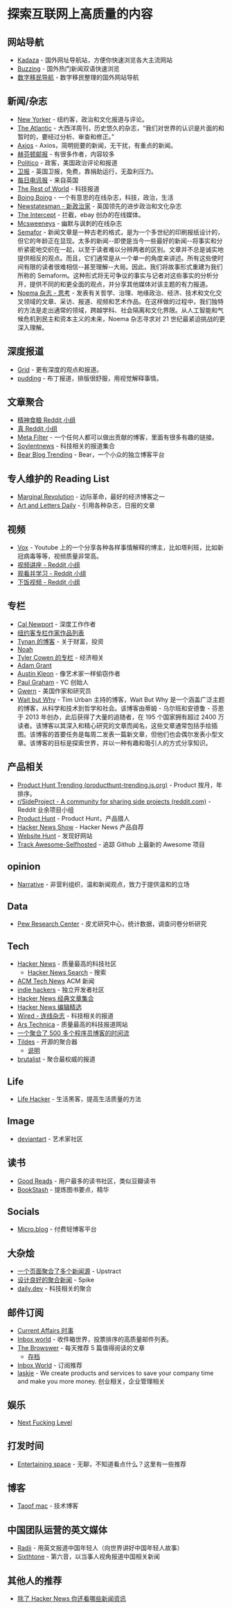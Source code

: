 # 探索互联网上高质量的内容

## 网站导航

- [Kadaza](https://www.kadaza.com/) - 国外网址导航站，方便你快速浏览各大主流网站
- [Buzzing](https://www.buzzing.cc) - 国外热门新闻双语快速浏览
- [数字移民导航](https://shuziyimin.org/) - 数字移民整理的国外网站导航

## 新闻/杂志

- [New Yorker](https://www.newyorker.com/) - 纽约客，政治和文化报道与评论。
- [The Atlantic](https://www.theatlantic.com/) - 大西洋周刊，历史悠久的杂志，“我们对世界的认识是片面的和暂时的，要经过分析、审查和修正。”
- [Axios](https://www.axios.com/) - Axios，简明扼要的新闻，无干扰，有重点的新闻。
- [赫芬顿邮报](https://www.huffpost.com/) - 有很多作者，内容较多
- [Politico](https://www.politico.com/) - 政客，美国政治评论和报道
- [卫报](https://www.theguardian.com/) - 英国卫报，免费，靠捐助运行，无盈利压力。
- [每日电讯报](https://www.telegraph.co.uk/) - 来自英国
- [The Rest of World](https://restofworld.org/) - 科技报道
- [Boing Boing](https://boingboing.net/) - 一个有意思的在线杂志，科技，政治，生活
- [Newstatesman - 新政治家](https://www.newstatesman.com/) - 英国领先的进步政治和文化杂志
- [The Intercept](https://theintercept.com/) - 拦截，ebay 创办的在线媒体。
- [Mcsweeneys](https://www.mcsweeneys.net/) - 幽默与讽刺的在线杂志
- [Semafor](https://www.semafor.com/) - 新闻文章是一种古老的格式，是为一个多世纪的印刷报纸设计的，但它的年龄正在显现。太多的新闻--即使是当今一些最好的新闻--将事实和分析紧密地交织在一起，以至于读者难以分辨两者的区别。文章并不总是诚实地提供相反的观点。而且，它们通常是从一个单一的角度来讲述。所有这些使时间有限的读者很难相信--甚至理解--大局。因此，我们将故事形式重建为我们所称的 Semaform。这种形式将无可争议的事实与记者对这些事实的分析分开，提供不同的和更全面的观点，并分享其他媒体对该主题的有力报道。
- [Noema 杂志 - 思考](https://www.noemamag.com/) - 发表有关哲学、治理、地缘政治、经济、技术和文化交叉领域的文章、采访、报道、视频和艺术作品。在这样做的过程中，我们独特的方法是走出通常的领域，跨越学科、社会隔离和文化界限。从人工智能和气候危机到民主和资本主义的未来，Noema 杂志寻求对 21 世纪最紧迫挑战的更深入理解。

## 深度报道

- [Grid](https://www.grid.news/) - 更有深度的观点和报道。
- [pudding](https://pudding.cool/) - 布丁报道，排版很舒服，用视觉解释事情。

## 文章聚合

- [精神食粮 Reddit 小组](https://old.reddit.com/r/Foodforthought/)
- [真 Reddit 小组](https://old.reddit.com/r/TrueReddit/)
- [Meta Filter](https://www.metafilter.com/) - 一个任何人都可以做出贡献的博客，里面有很多有趣的链接。
- [Soylentnews](https://soylentnews.org/) - 科技相关的报道集合
- [Bear Blog Trending](https://bearblog.dev/discover/) - Bear，一个小众的独立博客平台

## 专人维护的 Reading List

- [Marginal Revolution](https://marginalrevolution.com/) - 边际革命，最好的经济博客之一
- [Art and Letters Daily](https://www.aldaily.com/) - 引用各种杂志，日报的文章

## 视频

- [Vox](https://www.youtube.com/c/Vox/featured) - Youtube 上的一个分享各种各样事情解释的博主，比如塔利班，比如新冠病毒等等，视频质量非常高。
- [视频讲座 - Reddit 小组](https://www.reddit.com/r/lectures/)
- [观看并学习 - Reddit 小组](https://www.reddit.com/r/WatchandLearn/)
- [下饭视频 - Reddit 小组](https://www.reddit.com/r/mealtimevideos/)

## 专栏

- [Cal Newport](https://www.newyorker.com/contributors/cal-newport) - 深度工作作者
- [纽约客专栏作家作品列表](https://www.newyorker.com/news/our-columnists)
- [Tynan 的博客](https://tynan.com/) - 关于财富，投资
- [Noah](https://noahpinion.substack.com/)
- [Tyler Cowen 的专栏](https://www.bloomberg.com/opinion/authors/AS6n2t3d_iA/tyler-cowen) -
  经济相关
- [Adam Grant](https://adamgrant.bulletin.com/)
- [Austin Kleon](https://austinkleon.substack.com/) - 像艺术家一样偷窃作者
- [Paul Graham](http://paulgraham.com/articles.html) - YC 创始人
- [Gwern](https://www.gwern.net/index) - 美国作家和研究员
- [Wait but Why](https://waitbutwhy.com/homepage) - Tim Urban 主持的博客，Wait But Why 是一个涵盖广泛主题的博客，从科学和技术到哲学和社会。该博客由蒂姆 - 乌尔班和安德鲁 - 芬恩于 2013 年创办，此后获得了大量的追随者，在 195 个国家拥有超过 2400 万读者。该博客以其深入和精心研究的文章而闻名，这些文章通常包括手绘插图。该博客的首要任务是每周二发表一篇新文章，但他们也会偶尔发表小型文章。该博客的目标是探索世界，并以一种有趣和吸引人的方式分享知识。

## 产品相关

- [Product Hunt Trending (producthunt-trending.js.org)](https://producthunt-trending.js.org/?range=monthly) -
  Product 按月，年排序。
- [r/SideProject - A community for sharing side projects (reddit.com)](https://www.reddit.com/r/SideProject/) - Reddit 业余项目小组
- [Product Hunt](https://www.producthunt.com/) - Product Hunt，产品猎人
- [Hacker News Show](https://news.ycombinator.com/show) - Hacker News 产品自荐
- [Website Hunt](https://www.websitehunt.co/) - 发现好网站
- [Track Awesome-Selfhosted](https://www.trackawesomelist.com) - 追踪 Github 上最新的 Awesome 项目

## opinion

- [Narrative](https://www.narrativesproject.com/) - 非营利组织，温和新闻观点，致力于提供温和的立场

## Data

- [Pew Research Center](https://www.pewresearch.org/) - 皮尤研究中心，统计数据，调查问卷分析研究

## Tech

- [Hacker News](https://news.ycombinator.com/news) - 质量最高的科技社区
  - [Hacker News Search](https://hn.algolia.com/) - 搜索
- [ACM Tech News](https://technews.acm.org) ACM 新闻
- [indie hackers](https://www.indiehackers.com/) - 独立开发者社区
- [Hacker News 经典文章集合](https://hn.lindylearn.io/)
- [Hacker News 编辑精选](https://news.ycombinator.com/invited)
- [Wired - 连线杂志](https://www.wired.com/) - 科技相关的报道
- [Ars Technica](https://arstechnica.com/) - 质量最高的科技报道网站
- [一个聚合了 500 多个程序员博客的时间流](https://engineeringblogs.xyz/)
- [Tildes](https://tildes.net/) - 开源的聚合器
  - [说明](https://blog.tildes.net/announcing-tildes)
- [brutalist](https://brutalist.report/) - 聚合最权威的报道

## Life

- [Life Hacker](https://lifehacker.com/) - 生活黑客，提高生活质量的方法

## Image

- [deviantart](https://www.deviantart.com/) - 艺术家社区

## 读书

- [Good Reads](https://www.goodreads.com/) - 用户最多的读书社区，类似豆瓣读书
- [BookStash](https://bookstash.io/) - 提炼图书要点，精华

## Socials

- [Micro.blog](https://micro.blog/) - 付费轻博客平台

## 大杂烩

- [一个页面聚合了多个新闻源](https://upstract.com/) - Upstract
- [设计良好的聚合新闻](https://spike.news/) - Spike
- [daily.dev](https://app.daily.dev) - 科技相关的聚合

## 邮件订阅

- [Current Affairs 时事](https://www.currentaffairs.org/)
- [Inbox world](https://inboxworld.io/) - 收件箱世界，投票排序的高质量邮件列表。
- [The Browswer](https://thebrowser.com/) - 每天推荐 5 篇值得阅读的文章
  - [存档](https://thebrowser.com/archive/)
- [Inbox World](https://inboxworld.io/) - 订阅推荐
- [laskie](https://laskie.substack.com/) - We create products and services to
  save your company time and make you more money. 创业相关，企业管理相关

## 娱乐

- [Next Fucking Level](https://twitter.com/nextfukinglevel)

## 打发时间

- [Entertaining space](https://entertaining.space/) - 无聊，不知道看点什么？这里有一些推荐

## 博客

- [Taoof mac](https://taoofmac.com/) - 技术博客

## 中国团队运营的英文媒体

- [Radii](https://radii.co/about) - 用英文报道中国年轻人（向世界讲好中国年轻人故事）
- [Sixthtone](https://www.sixthtone.com/) - 第六音，以当事人视角报道中国相关新闻

## 其他人的推荐

- [除了 Hacker News 你还看哪些新闻资讯](https://news.ycombinator.com/item?id=36175315)
